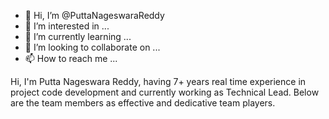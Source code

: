 - 👋 Hi, I’m @PuttaNageswaraReddy
- 👀 I’m interested in ...
- 🌱 I’m currently learning ...
- 💞️ I’m looking to collaborate on ...
- 📫 How to reach me ...

<!---
PuttaNageswaraReddy/PuttaNageswaraReddy is a ✨ special ✨ repository because its `README.md` (this file) appears on your GitHub profile.
You can click the Preview link to take a look at your changes.
--->
Hi,
I'm Putta Nageswara Reddy, having 7+ years real time experience in project code development and currently working as Technical Lead.
Below are the team members as effective and dedicative team players.
